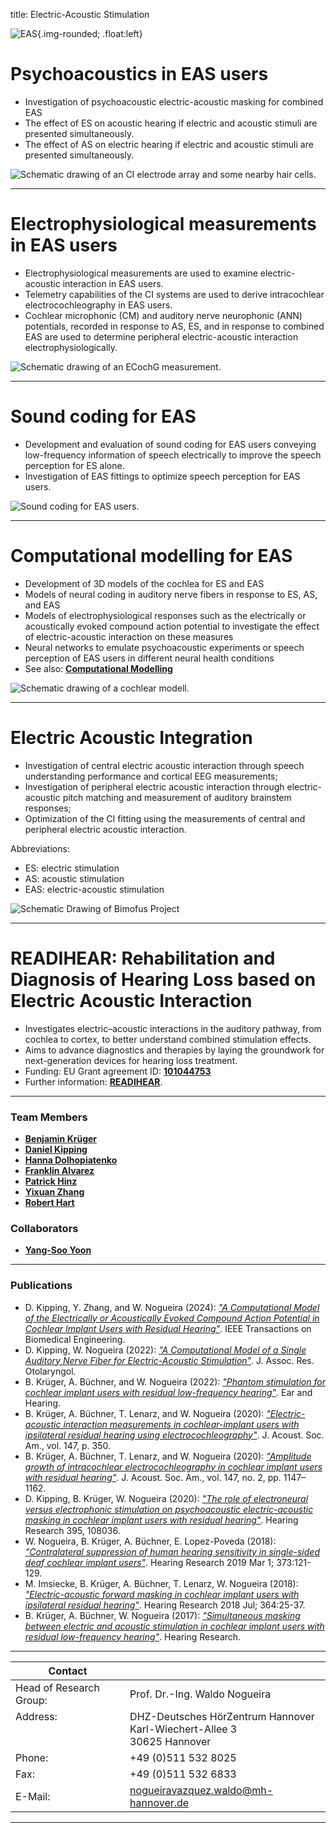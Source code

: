title: Electric-Acoustic Stimulation

![EAS](modelling.png){.img-rounded; .float:left}

# Psychoacoustics in EAS users
* Investigation of psychoacoustic electric-acoustic masking for combined EAS
* The effect of ES on acoustic hearing if electric and acoustic stimuli are presented simultaneously.
* The effect of AS on electric hearing if electric and acoustic stimuli are presented simultaneously.

![Schematic drawing of an CI electrode array and some nearby hair cells.](PsychoacousticsinEASusers.png)

---

# Electrophysiological measurements in EAS users
* Electrophysiological measurements are used to examine electric-acoustic interaction in EAS users.
* Telemetry capabilities of the CI systems are used to derive intracochlear electrocochleography in EAS users.
* Cochlear microphonic (CM) and auditory nerve neurophonic (ANN) potentials, recorded in response to AS, ES, and in response to combined EAS are used to determine peripheral electric-acoustic interaction electrophysiologically.

![Schematic drawing of an ECochG measurement.](ElectrophysiologicalmeasurementsinEASusers.png)

---

# Sound coding for EAS
* Development and evaluation of sound coding for EAS users conveying low-frequency information of speech electrically to improve the speech perception for ES alone.
* Investigation of EAS fittings to optimize speech perception for EAS users.

![Sound coding for EAS users.](SoundcodingforEASusers.png)

---

# Computational modelling for EAS
* Development of 3D models of the cochlea for ES and EAS
* Models of neural coding in auditory nerve fibers in response to ES, AS, and EAS
* Models of electrophysiological responses such as the electrically or acoustically evoked compound action potential to investigate the effect of electric-acoustic interaction on these measures
* Neural networks to emulate psychoacoustic experiments or speech perception of EAS users in different neural health conditions
* See also: **[Computational Modelling](https://vianna.de/01_workgroups/nogueira/research/modelling.html)**

![Schematic drawing of a cochlear modell.](eas.jpg)


---

# Electric Acoustic Integration
* Investigation of central electric acoustic interaction through speech understanding performance and cortical EEG measurements;
* Investigation of peripheral electric acoustic interaction through electric-acoustic pitch matching and measurement of auditory brainstem responses; 
* Optimization of the CI fitting using the measurements of central and peripheral electric acoustic interaction. 

Abbreviations:
* ES:        electric stimulation
* AS:        acoustic stimulation
* EAS:       electric-acoustic stimulation

![Schematic Drawing of Bimofus Project](bimofuspic.PNG)


---
# READIHEAR: Rehabilitation and Diagnosis of Hearing Loss based on Electric Acoustic Interaction
* Investigates electric–acoustic interactions in the auditory pathway, from cochlea to cortex, to better understand combined stimulation effects.
* Aims to advance diagnostics and therapies by laying the groundwork for next-generation devices for hearing loss treatment.
* Funding: EU Grant agreement ID: **[101044753](https://cordis.europa.eu/project/id/101044753)**
* Further information: **[READIHEAR](https://vianna.de/01_workgroups/nogueira/readihear.html)**. 

---


### Team Members

* **[Benjamin Krüger](https://vianna.de/01_workgroups/nogueira/staff/benjamin.html)**
* **[Daniel Kipping](https://vianna.de/01_workgroups/nogueira/staff/daniel.html)**
* **[Hanna Dolhopiatenko](https://vianna.de/01_workgroups/nogueira/staff/hanna.html)**
* **[Franklin Alvarez](https://vianna.de/01_workgroups/nogueira/staff/franklin.html)**
* **[Patrick Hinz](https://vianna.de/01_workgroups/nogueira/staff/patrick.html)**
* **[Yixuan Zhang](https://vianna.de/01_workgroups/nogueira/staff/zhang.html)**
* **[Robert Hart](https://vianna.uber.space/01_workgroups/nogueira/staff/robert.html)**


### Collaborators

* **[Yang-Soo Yoon](https://vianna.de/01_workgroups/nogueira/staff/yoon.html)**
  
---
### Publications

* D. Kipping, Y. Zhang, and W. Nogueira (2024): *["A Computational Model of the Electrically or Acoustically Evoked Compound Action Potential in Cochlear Implant Users with Residual Hearing"](https://doi.org/10.1109/tbme.2024.3410686)*. IEEE Transactions on Biomedical Engineering.
* D. Kipping, W. Nogueira (2022): *["A Computational Model of a Single Auditory Nerve Fiber for Electric-Acoustic Stimulation"](https://doi.org/10.1007/s10162-022-00870-2)*. J. Assoc. Res. Otolaryngol.
* B. Krüger, A. Büchner, and W. Nogueira (2022): *["Phantom stimulation for cochlear implant users with residual low-frequency hearing"](https://journals.lww.com/ear-hearing/Fulltext/2022/03000/Phantom_Stimulation_for_Cochlear_Implant_Users.34.aspx)*. Ear and Hearing.
* B. Krüger, A. Büchner, T. Lenarz, and W. Nogueira (2020): *["Electric-acoustic interaction measurements in cochlear-implant users with ipsilateral residual hearing using electrocochleography"](https://asa.scitation.org/doi/10.1121/10.0000577)*. J. Acoust. Soc. Am., vol. 147, p. 350.
* B. Krüger, A. Büchner, T. Lenarz, and W. Nogueira (2020): *["Amplitude growth of intracochlear electrocochleography in cochlear implant users with residual hearing"](https://asa.scitation.org/doi/10.1121/10.0000744)*. J. Acoust. Soc. Am., vol. 147, no. 2, pp. 1147–1162.
* D. Kipping, B. Krüger, W. Nogueira (2020): *["The role of electroneural versus electrophonic stimulation on psychoacoustic electric-acoustic masking in cochlear implant users with residual hearing"](https://www.sciencedirect.com/science/article/pii/S0378595520303075?via%3Dihub)*.  Hearing Research 395, 108036. 
* W. Nogueira, B. Krüger, A. Büchner, E. Lopez-Poveda (2018): *["Contralateral suppression of human hearing sensitivity in single-sided deaf cochlear implant users"](https://www.sciencedirect.com/science/article/pii/S0378595517305671?via%3Dihub)*. Hearing Research 2019 Mar 1; 373:121-129.
* M. Imsiecke, B. Krüger, A. Büchner, T. Lenarz, W. Nogueira (2018): *["Electric-acoustic forward masking in cochlear implant users with ipsilateral residual hearing"](https://www.sciencedirect.com/science/article/pii/S0378595517305026?via%3Dihub)*. Hearing Research 2018 Jul; 364:25-37.
* B. Krüger, A. Büchner, W. Nogueira (2017): *["Simultaneous masking between electric and acoustic stimulation in cochlear implant users with residual low-frequency hearing"](http://www.sciencedirect.com/science/article/pii/S0378595517300424?via%3Dihub)*. Hearing Research.

---

| Contact                 |                            |
| ------------------------|--------------------------- |
| Head of Research Group:<br>  | Prof. Dr.-Ing. Waldo Nogueira|
| Address: <br><br><br>   | DHZ-Deutsches HörZentrum Hannover<br> Karl-Wiechert-Allee 3 <br> 30625 Hannover |
| Phone:                  | +49 (0)511 532 8025 |
| Fax:                    | +49 (0)511 532 6833 |
| E-Mail:                 |<nogueiravazquez.waldo@mh-hannover.de>|

---
